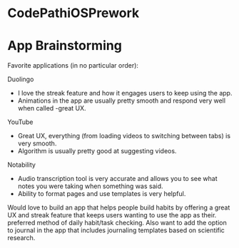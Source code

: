 # CodePathiOSPrework

# App Brainstorming
Favorite applications (in no particular order):

Duolingo
 - I love the streak feature and how it engages users to keep using the app.
 - Animations in the app are usually pretty smooth and respond very well when called -great UX.

YouTube
 - Great UX, everything (from loading videos to switching between tabs) is very smooth.
 - Algorithm is usually pretty good at suggesting videos.

Notability
 - Audio transcription tool is very accurate and allows you to see what notes you were taking when something was said.
 - Ability to format pages and use templates is very helpful.

Would love to build an app that helps people build habits by offering a great UX and streak feature that keeps users wanting to use the app as their.
preferred method of daily habit/task checking. Also want to add the option to journal in the app that includes journaling templates based on scientific research.
